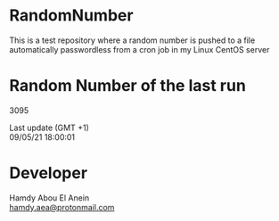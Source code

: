 # RandomNumber    
This is a test repository where a random number is pushed to a file automatically passwordless from a cron job in my Linux CentOS server    
# Random Number of the last run   
3095
      
Last update (GMT +1)    
09/05/21 18:00:01
# Developer    
Hamdy Abou El Anein   
hamdy.aea@protonmail.com
